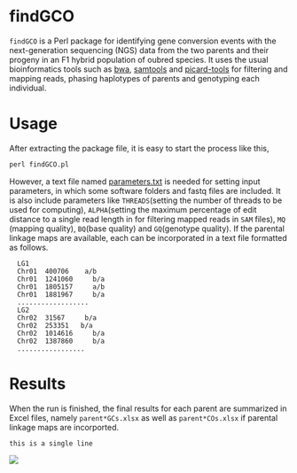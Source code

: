 # findGCO 
`findGCO` is a Perl package for identifying gene conversion events with the next-generation sequencing (NGS) data from the two parents and their progeny in an F1 hybrid population of oubred species. It uses the usual bioinformatics tools such as [bwa](http://bio-bwa.sourceforge.net), [samtools](http://samtools.sourceforge.net) and [picard-tools](http://broadinstitute.github.io/picard) for filtering and mapping reads, phasing haplotypes of parents and genotyping each individual.
# Usage 
After extracting the package file, it is easy to start the process like this, <br>
 ```Perl
 perl findGCO.pl
 ```
However, a text file named [parameters.txt](https://github.com/tongchf/findGCO/blob/master/parameters.txt) is needed for setting input parameters, in which some software folders and fastq files are included. It is also include parameters like `THREADS`(setting the number of threads to be used for computing), `ALPHA`(setting the maximum percentage of edit distance to a single read length in for filtering mapped reads in `SAM` files), `MQ` (mapping quality), `BQ`(base quality) and `GQ`(genotype quality). If the parental linkage maps are available, each can be incorporated in a text file formatted as follows. <br> 
```
  LG1  
  Chr01	 400706	   a/b  
  Chr01	 1241060	 b/a  
  Chr01	 1805157	 a/b  
  Chr01	 1881967	 b/a  
  ..................  
  LG2  
  Chr02	 31567	   b/a  
  Chr02	 253351	  b/a  
  Chr02	 1014616	 b/a  
  Chr02	 1387860	 b/a  
  .................  
```
# Results
When the run is finished, the final results for each parent are summarized in Excel files, namely `parent*GCs.xlsx` as well as  `parent*COs.xlsx` if parental linkage maps are incorported.
```
this is a single line 
```

<img src="http://chart.googleapis.com/chart?cht=tx&chl=\Large x=\frac{-b\pm\sqrt{b^2-4ac}}{2a}" style="border:none;">
